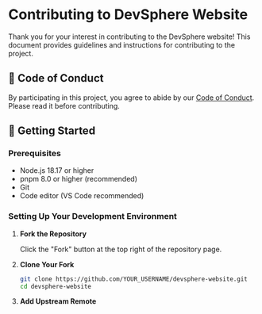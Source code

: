 # Contributing to DevSphere Website

Thank you for your interest in contributing to the DevSphere website! This document provides guidelines and instructions for contributing to the project.


## 📜 Code of Conduct

By participating in this project, you agree to abide by our [Code of Conduct](https://0xdevsphere.vercel.app/code-of-conduct). Please read it before contributing.

## 🚀 Getting Started

### Prerequisites

- Node.js 18.17 or higher
- pnpm 8.0 or higher (recommended)
- Git
- Code editor (VS Code recommended)

### Setting Up Your Development Environment

1. **Fork the Repository**

   Click the "Fork" button at the top right of the repository page.

2. **Clone Your Fork**

   ```bash
   git clone https://github.com/YOUR_USERNAME/devsphere-website.git
   cd devsphere-website
   ```

3. **Add Upstream Remote**

   ```bash
